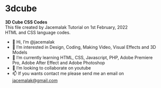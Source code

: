# 3dcube

<b>3D Cube CSS Codes</b><br>
This file created by Jacemalak Tutorial on 1st February, 2022<br>
HTML and CSS language codes.

- 👋 Hi, I’m @jacemalak
- 👀 I’m interested in Design, Coding, Making Video, Visual Effects and 3D Models
- 🌱 I’m currently learning HTML, CSS, Javascript, PHP, Adobe Premiere Pro, Adobe After Effect and Adobe Photoshop
- 💞️ I’m looking to collaborate on youtube
- 📫 If you wants contact me please send me an email on jacemalak@gmail.com

<!---
jacemalak/jacemalak is a ✨ special ✨ repository because its `README.md` (this file) appears on your GitHub profile.
You can click the Preview link to take a look at your changes.
--->
